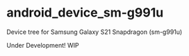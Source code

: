 # android_device_sm-g991u

Device tree for Samsung Galaxy S21 Snapdragon (sm-g991u)

Under Development! WIP
